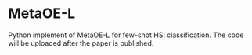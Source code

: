 # MetaOE-L
Python implement of MetaOE-L for few-shot HSI classification.
The code will be uploaded after the paper is published.
